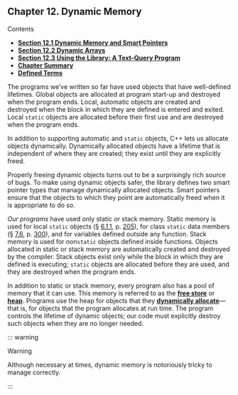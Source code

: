 <h2 id="filepos2900383">Chapter 12. Dynamic Memory</h2>
<p>Contents</p><ul><li><strong><a href="114-12.1._dynamic_memory_and_smart_pointers.html#filepos2904799">Section 12.1 Dynamic Memory and Smart Pointers</a></strong></li><li><strong><a href="115-12.2._dynamic_arrays.html#filepos3086710">Section 12.2 Dynamic Arrays</a></strong></li><li><strong><a href="116-12.3._using_the_library_a_textquery_program.html#filepos3140586">Section 12.3 Using the Library: A Text-Query Program</a></strong></li><li><strong><a href="117-chapter_summary.html#filepos3185005">Chapter Summary</a></strong></li><li><strong><a href="118-defined_terms.html#filepos3186257">Defined Terms</a></strong></li></ul>

<p>The programs we’ve written so far have used objects that have well-defined lifetimes. Global objects are allocated at program start-up and destroyed when the program ends. Local, automatic objects are created and destroyed when the block in which they are defined is entered and exited. Local <code>static</code> objects are allocated before their first use and are destroyed when the program ends.</p>
<p>In addition to supporting automatic and <code>static</code> objects, C++ lets us allocate objects dynamically. Dynamically allocated objects have a lifetime that is independent of where they are created; they exist until they are explicitly freed.</p>
<p>Properly freeing dynamic objects turns out to be a surprisingly rich source of bugs. To make using dynamic objects safer, the library defines two smart pointer types that manage dynamically allocated objects. Smart pointers ensure that the objects to which they point are automatically freed when it is appropriate to do so.</p>
<p><a id="filepos2902740"></a><em>Our programs</em> have used only static or stack memory. Static memory is used for local <code>static</code> objects (§ <a href="063-6.1._function_basics.html#filepos1431793">6.1.1</a>, p. <a href="063-6.1._function_basics.html#filepos1431793">205</a>), for class <code>static</code> data members (§ <a href="078-7.6._static_class_members.html#filepos2028441">7.6</a>, p. <a href="078-7.6._static_class_members.html#filepos2028441">300</a>), and for variables defined outside any function. Stack memory is used for non<code>static</code> objects defined inside functions. Objects allocated in static or stack memory are automatically created and destroyed by the compiler. Stack objects exist only while the block in which they are defined is executing; <code>static</code> objects are allocated before they are used, and they are destroyed when the program ends.</p>
<p>In addition to static or stack memory, every program also has a pool of memory that it can use. This memory is referred to as the <strong><a href="118-defined_terms.html#filepos3188604" id="filepos2903894">free store</a></strong> or <strong><a href="118-defined_terms.html#filepos3188850" id="filepos2903969">heap</a></strong>. Programs use the heap for objects that they <strong><a href="118-defined_terms.html#filepos3188274" id="filepos2904080">dynamically allocate</a></strong>—that is, for objects that the program allocates at run time. The program controls the lifetime of dynamic objects; our code must explicitly destroy such objects when they are no longer needed.</p>

::: warning
<p>Warning</p>
<p>Although necessary at times, dynamic memory is notoriously tricky to manage correctly.</p>
:::
